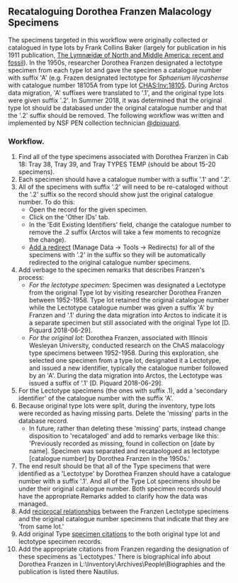 ## Recataloguing Dorothea Franzen Malacology Specimens
The specimens targeted in this workflow were originally collected or catalogued in type lots by Frank Collins Baker (largely for publication in his 1911 publication, [The Lymnæidæ of North and Middle America: recent and fossil](https://doi.org/10.5962/bhl.title.20500)). In the 1950s, researcher Dorothea Franzen designated a lectotype specimen from each type lot and gave the specimen a catalogue number with suffix 'A' (e.g. Frazen designated lectotype for *Sphaerium lilycashense* with catalogue number 18105A from type lot [CHAS:Inv:18105](http://arctos.database.museum/guid/CHAS:Inv:18105). During Arctos data migration, 'A' suffixes were translated to '.1', and the original type lots were given suffix '.2'. In Summer 2018, it was determined that the original type lot should be databased under the original catalogue number and that the '.2' suffix should be removed. The following workflow was written and implemented by NSF PEN collection technician [@dpiquard](https://github.com/dpiquard).

### Workflow.
1. Find all of the type specimens associated with Dorothea Franzen in Cab 18: Tray 38, Tray 39, and Tray TYPES TEMP (should be about 15-20 specimens). 
2. Each specimen should have a catalogue number with a suffix '.1' and '.2'. 
3. All of the specimens with suffix '.2' will need to be re-cataloged without the '.2' suffix so the record should show just the original catalogue number. To do this:
    - Open the record for the given specimen.
    - Click on the 'Other IDs' tab.
    - In the 'Edit Existing Identifiers' field, change the catalogue number to remove the .2 suffix (Arctos will take a few moments to recognize the change).
    - [Add a redirect](http://handbook.arctosdb.org/documentation/catalog.html#recataloging-specimens ) (Manage Data -> Tools -> Redirects) for all of the specimens with '.2' in the suffix so they will be automatically redirected to the original catalogue number specimens.
4. Add verbage to the specimen remarks that describes Franzen's process:
    - *For the lectotype specimen:* Specimen was designated a Lectotype from the original Type lot by visiting researcher Dorothea Franzen between 1952-1958. Type lot retained the original catalogue number while the Lectotype catalogue number was given a suffix 'A' by Franzen and '.1' during the data migration into Arctos to indicate it is a separate specimen but still associated with the original Type lot [D. Piquard 2018-06-29].
    - *For the original lot:* Dorothea Franzen, associated with Illinois Wesleyan University, conducted research on the ChAS malacology type specimens between 1952-1958. During this exploration, she selected one specimen from a type lot, designated it a Lectotype, and issued a new identifier, typically the catalogue number followed by an 'A'. During the data migration into Arctos, the Lectotype was issued a suffix of '.1' [D. Piquard 2018-06-29].
5. For the Lectotype specimens (the ones with suffix .1), add a 'secondary identifier' of the catalogue number with the suffix 'A'. 
6. Because original type lots were split, during the inventory, type lots were recorded as having missing parts. Delete the 'missing' parts in the database record.
    - In future, rather than deleting these 'missing' parts, instead change disposition to 'recataloged' and add to remarks verbage like this: 'Previously recorded as missing, found in collection on [date by name]. Specimen was separated and recataologued as lectotype [catalogue number] by Dorothea Franzen in the 1950s.'
7. The end result should be that all of the Type specimens that were identified as a 'Lectotype' by Dorothea Franzen should have a catalogue number with a suffix '.1'. And all of the Type Lot specimens should be under their original catalogue number. Both specimen records should have the appropriate Remarks added to clarify how the data was managed.
8. Add [reciprocal relationships](https://handbook.arctosdb.org/documentation/other-identifying-numbers.html) between the Franzen Lectotype specimens and the original catalogue number specimens that indicate that they are 'from same lot.'
9. Add original Type [specimen citations](type-specimen-data-catpure.markdown) to the both original type lot and lectotype specimen records.
10. Add the appropriate citations from Franzen regarding the designation of these specimens as 'Lectotypes.' There is biographical info about Dorothea Franzen in L:\Inventory\Archives\People\Biographies and the publication is listed there Nautilus.
